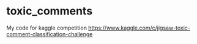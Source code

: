 # toxic_comments
My code for kaggle competition https://www.kaggle.com/c/jigsaw-toxic-comment-classification-challenge
